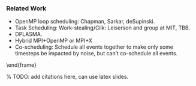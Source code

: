 

### Related Work 

- OpenMP loop scheduling: Chapman, Sarkar, deSupinski.
- Task Scheduling: Work-stealing/Cilk: Leiserson and group at MIT, TBB. 
- DPLASMA.
- Hybrid MPI+OpenMP or MPI+X	
- Co-scheduling: Schedule all events together to make only some timesteps be impacted by noise, but can’t co-schedule all events.

\end{frame}

% TODO: add citations here, can use latex slides.